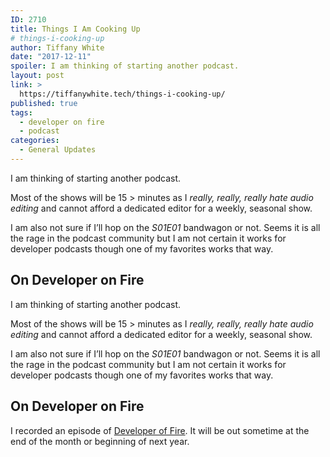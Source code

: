 ```yaml
---
ID: 2710
title: Things I Am Cooking Up
# things-i-cooking-up
author: Tiffany White
date: "2017-12-11"
spoiler: I am thinking of starting another podcast.
layout: post
link: >
  https://tiffanywhite.tech/things-i-cooking-up/
published: true
tags:
  - developer on fire
  - podcast
categories:
  - General Updates
---
```



I am thinking of starting another podcast.

Most of the shows will be 15 > minutes as I *really, really, really hate audio editing* and cannot afford a dedicated editor for a weekly, seasonal show.

I am also not sure if I’ll hop on the *S01E01* bandwagon or not. Seems it is all the rage in the podcast community but I am not certain it works for developer podcasts though one of my favorites works that way.

## On Developer on Fire

I am thinking of starting another podcast.

Most of the shows will be 15 > minutes as I *really, really, really hate audio editing* and cannot afford a dedicated editor for a weekly, seasonal show.

I am also not sure if I’ll hop on the *S01E01* bandwagon or not. Seems it is all the rage in the podcast community but I am not certain it works for developer podcasts though one of my favorites works that way.

## On Developer on Fire

I recorded an episode of [Developer of Fire](https://developeronfire.com/). It will be out sometime at the end of the month or beginning of next year.

